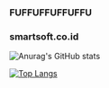 ### FUFFUFFUFFUFFU
### smartsoft.co.id
![Anurag's GitHub stats](https://github-readme-stats.vercel.app/api?username=haritsrizkall&count_private=true)

[![Top Langs](https://github-readme-stats.vercel.app/api/top-langs/?username=haritsrizkall&layout=compact)](https://github.com/haritsrizkall)
<!--
**haritsrizkall/haritsrizkall** is a ✨ _special_ ✨ repository because its `README.md` (this file) appears on your GitHub profile.

Here are some ideas to get you started:

- 🔭 I’m currently working on ...
- 🌱 I’m currently learning ...
- 👯 I’m looking to collaborate on ...
- 🤔 I’m looking for help with ...
- 💬 Ask me about ...
- 📫 How to reach me: ...
- 😄 Pronouns: ...
- ⚡ Fun fact: ...
-->
